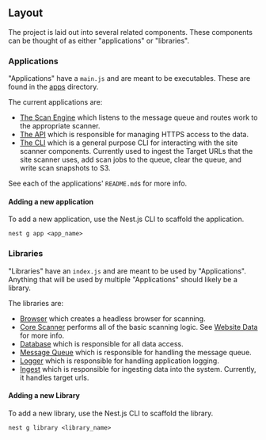 ## Layout
The project is laid out into several related components. These components can be thought of as either "applications" or "libraries".

### Applications
"Applications" have a `main.js` and are meant to be executables. These are found in the [apps](./apps) directory.

The current applications are:
* [The Scan Engine](../apps/scan-engine) which listens to the message queue and routes work to the appropriate scanner.
* [The API](../apps/api) which is responsible for managing HTTPS access to the data.
* [The CLI](../apps/cli) which is a general purpose CLI for interacting with the site scanner components. Currently used to ingest the Target URLs that the site scanner uses, add scan jobs to the queue, clear the queue, and write scan snapshots to S3.

See each of the applications' `README.md`s for more info.

#### Adding a new application
To add a new application, use the Nest.js CLI to scaffold the application.

`nest g app <app_name>`

### Libraries
"Libraries" have an `index.js` and are meant to be used by "Applications". Anything that will be used by multiple "Applications" should likely be a library.

The libraries are:

* [Browser](../libs/browser) which creates a headless browser for scanning.
* [Core Scanner](../libs/core-scanner) performs all of the basic scanning logic. See [Website Data](https://github.com/18F/site-scanning-documentation/blob/main/about/website-data.md) for more info.
* [Database](../libs/database) which is responsible for all data access.
* [Message Queue](../libs/message-queue) which is responsible for handling the message queue.
* [Logger](../libs/logger) which is responsible for handling application logging.
* [Ingest](../libs/ingest) which is responsible for ingesting data into the system. Currently, it handles target urls.

#### Adding a new Library
To add a new library, use the Nest.js CLI to scaffold the library.

`nest g library <library_name>`
